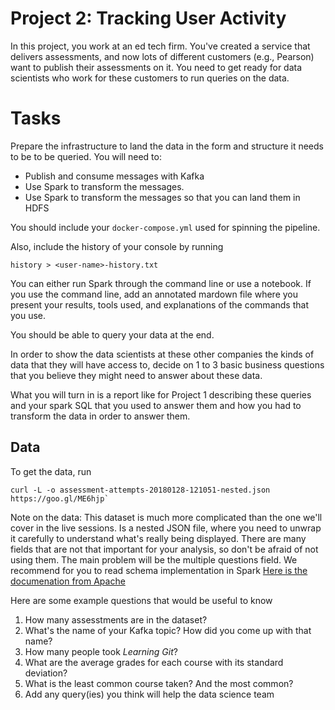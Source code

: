 # Project 2: Tracking User Activity

In this project, you work at an ed tech firm. You've created a service that
delivers assessments, and now lots of different customers (e.g., Pearson) want
to publish their assessments on it. You need to get ready for data scientists
who work for these customers to run queries on the data. 

# Tasks

Prepare the infrastructure to land the data in the form and structure it needs
to be to be queried.  You will need to:

- Publish and consume messages with Kafka
- Use Spark to transform the messages. 
- Use Spark to transform the messages so that you can land them in HDFS

You should include your `docker-compose.yml` used for spinning the pipeline.

Also, include the history of your console by running
```
history > <user-name>-history.txt
```

You can either run Spark through the command line or use a notebook. If you use
the command line, add an annotated mardown file where you present your results,
tools used, and explanations of the commands that you use. 

You should be able to query your data at the end. 

In order to show the data scientists at these other companies the kinds of data
that they will have access to, decide on 1 to 3 basic business questions that
you believe they might need to answer about these data.

What you will turn in is a report like for Project 1 describing these queries
and your spark SQL that you used to answer them and how you had to transform
the data in order to answer them.

## Data

To get the data, run 
```
curl -L -o assessment-attempts-20180128-121051-nested.json https://goo.gl/ME6hjp`
```

Note on the data: This dataset is much more complicated than the one we'll
cover in the live sessions. Is a nested JSON file, where you need to unwrap it
carefully to understand what's really being displayed. There are many fields
that are not that important for your analysis, so don't be afraid of not using
them. The main problem will be the multiple questions field. We recommend for
you to read schema implementation in Spark [Here is the documenation from
Apache](https://spark.apache.org/docs/2.3.0/sql-programming-guide.html)

Here are some example questions that would be useful to know

1. How many assesstments are in the dataset?
2. What's the name of your Kafka topic? How did you come up with that name?
3. How many people took *Learning Git*?
4. What are the average grades for each course with its standard deviation?
5. What is the least common course taken? And the most common?
6. Add any query(ies) you think will help the data science team

